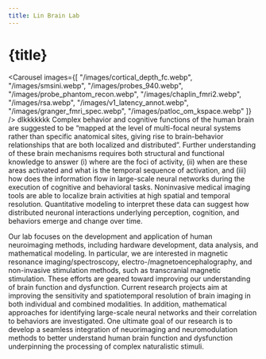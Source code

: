 ```yaml
---
title: Lin Brain Lab
---
```


<script lang="ts">
    import Carousel from "$lib/components/Carousel.svelte";
</script>

# {title}

<Carousel images={[
    "/images/cortical_depth_fc.webp",
    "/images/smsini.webp",
    "/images/probes_940.webp",
    "/images/probe_phantom_recon.webp",
    "/images/chaplin_fmri2.webp",
    "/images/rsa.webp",
    "/images/v1_latency_annot.webp",
    "/images/granger_fmri_spec.webp",
    "/images/patloc_om_kspace.webp"
]} />
dlkkkkkkk
Complex behavior and cognitive functions of the human brain are suggested to be “mapped at the level of multi-focal neural systems rather than specific anatomical sites, giving rise to brain-behavior relationships that are both localized and distributed”. Further understanding of these brain mechanisms requires both structural and functional knowledge to answer (i) where are the foci of activity, (ii) when are these areas activated and what is the temporal sequence of activation, and (iii) how does the information flow in large-scale neural networks during the execution of cognitive and behavioral tasks.  Noninvasive medical imaging tools are able to localize brain activities at high spatial and temporal resolution. Quantitative modeling to interpret these data can suggest how distributed neuronal interactions underlying perception, cognition, and behaviors emerge and change over time.

Our lab focuses on the development and application of human neuroimaging methods,  including hardware development, data analysis, and mathematical modeling. In particular, we are interested in magnetic resonance imaging/spectroscopy, electro-/magnetoencephalography, and non-invasive stimulation methods, such as transcranial magnetic stimulation. These efforts are geared toward improving our understanding of brain function and dysfunction. Current research projects aim at improving the sensitivity and spatiotemporal resolution of brain imaging in both individual and combined modalities. In addition, mathematical approaches for identifying large-scale neural networks and their correlation to behaviors are investigated. One ultimate goal of our research is to develop a seamless integration of neuorimaging and neuromodulation methods to better understand human brain function and dysfunction underpinning the processing of complex naturalistic stimuli.
